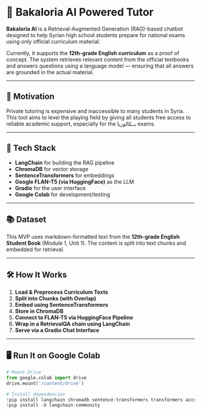 # 🧠 Bakaloria AI Powered Tutor

**Bakaloria AI** is a Retrieval-Augmented Generation (RAG)-based chatbot designed to help Syrian high school students prepare for national exams using only official curriculum material.

Currently, it supports the **12th-grade English curriculum** as a proof of concept. The system retrieves relevant content from the official textbooks and answers questions using a language model — ensuring that all answers are grounded in the actual material.

---

## 🚀 Motivation

Private tutoring is expensive and inaccessible to many students in Syria. This tool aims to level the playing field by giving all students free access to reliable academic support, especially for the بــكالوريا exams.

---

## 🧰 Tech Stack

- **LangChain** for building the RAG pipeline
- **ChromaDB** for vector storage
- **SentenceTransformers** for embeddings
- **Google FLAN-T5 (via HuggingFace)** as the LLM
- **Gradio** for the user interface
- **Google Colab** for development/testing

---

## 📚 Dataset

This MVP uses markdown-formatted text from the **12th-grade English Student Book** (Module 1, Unit 1). The content is split into text chunks and embedded for retrieval.

---

## 🛠 How It Works

1. **Load & Preprocess Curriculum Texts**
2. **Split into Chunks (with Overlap)**
3. **Embed using SentenceTransformers**
4. **Store in ChromaDB**
5. **Connect to FLAN-T5 via HuggingFace Pipeline**
6. **Wrap in a RetrievalQA chain using LangChain**
7. **Serve via a Gradio Chat Interface**

---

## 🖥️ Run It on Google Colab

```python
# Mount Drive
from google.colab import drive
drive.mount('/content/drive')

# Install dependencies
!pip install langchain chromadb sentence-transformers transformers accelerate gradio plotly scikit-learn python-dotenv
!pip install -U langchain-community

